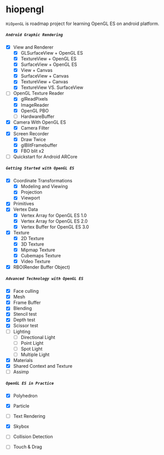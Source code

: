 # hiopengl
`HiOpenGL` is roadmap project for learning OpenGL ES on android platform.

##### `Android Graphic Rendering`
- [x] View and Renderer
  - [x] GLSurfaceView + OpenGL ES
  - [x] TextureView + OpenGL ES
  - [x] SurfaceView + OpenGL ES
  - [x] View + Canvas
  - [x] SurfaceView + Canvas
  - [x] TextureView + Canvas
  - [x] TextureView VS. SurfaceView
- [ ] OpenGL Texture Reader
  - [x] glReadPixels
  - [x] ImageReader
  - [x] OpenGL PBO
  - [ ] HardwareBuffer
- [x] Camera With OpenGL ES
  - [x] Camera Filter
- [x] Screen Recorder
  - [x] Draw Twice
  - [x] glBlitFramebuffer
  - [x] FBO blit x2
- [ ] Quickstart for Android ARCore

##### `Getting Started with OpenGL ES`
- [x] Coordinate Transformations
  - [x] Modeling and Viewing
  - [x] Projection
  - [x] Viewport
- [x] Primitives
- [x] Vertex Data
  - [x] Vertex Array for OpenGL ES 1.0
  - [x] Vertex Array for OpenGL ES 2.0
  - [x] Vertex Buffer for OpenGL ES 3.0
- [x] Texture
  - [x] 2D Texture
  - [x] 3D Texture
  - [x] Mipmap Texture
  - [x] Cubemaps Texture
  - [x] Video Texture 
- [x] RBO(Render Buffer Object)

##### `Advanced Technology with OpenGL ES`
- [x] Face culling
- [x] Mesh
- [x] Frame Buffer
- [x] Blending
- [x] Stencil test
- [x] Depth test
- [x] Scissor test
- [ ] Lighting
  - [ ] Directional Light
  - [ ] Point Light
  - [ ] Spot Light
  - [ ] Multiple Light
- [x] Materials
- [x] Shared Context and Texture 
- [ ] Assimp

##### `OpenGL ES in Practice`
- [x] Polyhedron
- [x] Particle
- [ ] Text Rendering
- [x] Skybox
- [ ] Collision Detection
- [ ] Touch & Drag



